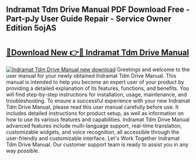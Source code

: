 ## Indramat Tdm Drive Manual PDF Download Free - Part-pJy User Guide Repair - Service Owner Edition 5ojAS

# <h2><a href="http://bc48284.oget.top/?id=Indramat+Tdm+Drive+Manual">🔗Download New 👉🔴 Indramat Tdm Drive Manual</a></h2>

[![Indramat Tdm Drive Manual new download](https://i.imgur.com/5g1atiW.png)](http://bc48284.oget.top/?id=Indramat+Tdm+Drive+Manual)
Greetings and welcome to the user manual for your newly obtained Indramat Tdm Drive Manual. This manual is intended to help you become an expert user of your product by providing a detailed explanation of its features, functions, and benefits. You will find step-by-step instructions for installation, usage, maintenance, and troubleshooting. To ensure a successful experience with your new Indramat Tdm Drive Manual, please read this user manual carefully before use. It includes detailed instructions for product setup, as well as information on how to use its various features and capabilities. Indramat Tdm Drive Manual advanced features include multi-language support, real-time translation, customizable widgets, and voice recognition, all accessible through the user-friendly and customizable interface. Let's Work Together Indramat Tdm Drive Manual. Our customer support team is ready to assist you in any way possible.
